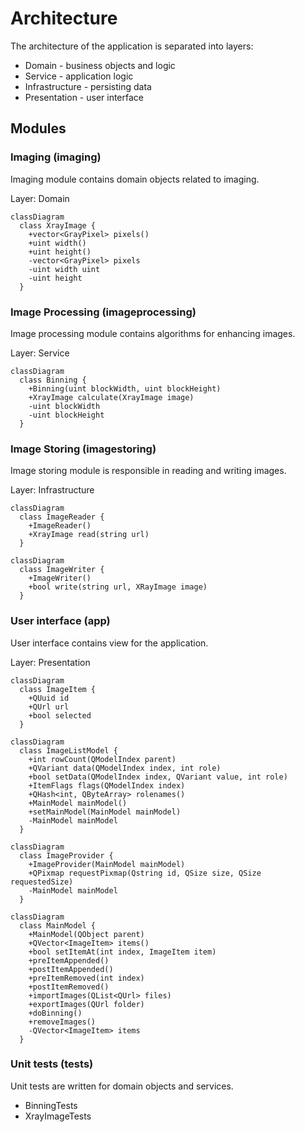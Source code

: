 # Architecture

The architecture of the application is separated into layers:

- Domain - business objects and logic
- Service - application logic
- Infrastructure - persisting data
- Presentation - user interface

## Modules

### Imaging (imaging)

Imaging module contains domain objects related to imaging.

Layer: Domain

```mermaid
classDiagram
  class XrayImage {
    +vector<GrayPixel> pixels()
    +uint width()
    +uint height()
    -vector<GrayPixel> pixels
    -uint width uint
    -uint height
  }
```

### Image Processing (imageprocessing)

Image processing module contains algorithms for enhancing images.

Layer: Service

```mermaid
classDiagram
  class Binning {
    +Binning(uint blockWidth, uint blockHeight)
    +XrayImage calculate(XrayImage image)
    -uint blockWidth
    -uint blockHeight
  }
```

### Image Storing (imagestoring)

Image storing module is responsible in reading and writing images.

Layer: Infrastructure

```mermaid
classDiagram
  class ImageReader {
    +ImageReader()
    +XrayImage read(string url)
  }
```

```mermaid
classDiagram
  class ImageWriter {
    +ImageWriter()
    +bool write(string url, XRayImage image)
  }
```

### User interface (app)

User interface contains view for the application.

Layer: Presentation

```mermaid
classDiagram
  class ImageItem {
    +QUuid id
    +QUrl url
    +bool selected
  }
```

```mermaid
classDiagram
  class ImageListModel {
    +int rowCount(QModelIndex parent)
    +QVariant data(QModelIndex index, int role)
    +bool setData(QModelIndex index, QVariant value, int role)
    +ItemFlags flags(QModelIndex index)
    +QHash<int, QByteArray> rolenames()
    +MainModel mainModel()
    +setMainModel(MainModel mainModel)
    -MainModel mainModel
  }
```

```mermaid
classDiagram
  class ImageProvider {
    +ImageProvider(MainModel mainModel)
    +QPixmap requestPixmap(Qstring id, QSize size, QSize requestedSize)
    -MainModel mainModel
  }
```

```mermaid
classDiagram
  class MainModel {
    +MainModel(QObject parent)
    +QVector<ImageItem> items()
    +bool setItemAt(int index, ImageItem item)
    +preItemAppended()
    +postItemAppended()
    +preItemRemoved(int index)
    +postItemRemoved()
    +importImages(QList<QUrl> files)
    +exportImages(QUrl folder)
    +doBinning()
    +removeImages()
    -QVector<ImageItem> items
  }
```

### Unit tests (tests)

Unit tests are written for domain objects and services.

- BinningTests
- XrayImageTests